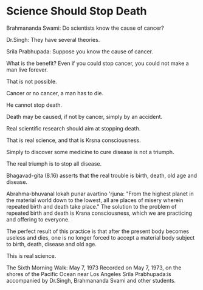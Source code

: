 # Science Should Stop Death

Brahmananda Swami: Do scientists know the cause of cancer?

Dr.Singh: They have several theories.

Srila Prabhupada: Suppose you know the cause of cancer.

What is the benefit? Even if you could stop cancer, you could not make a man live forever.

That is not possible.

Cancer or no cancer, a man has to die.

He cannot stop death.

Death may be caused, if not by cancer, simply by an accident.

Real scientific research should aim at stopping death.

That is real science, and that is Krsna consciousness.

Simply to discover some medicine to cure disease is not a triumph.

The real triumph is to stop all disease.

Bhagavad-gita (8.16) asserts that the real trouble is birth, death, old age and disease.

Abrahma-bhuvanal lokah punar avartino 'rjuna: "From the highest planet in the material world down to the lowest, all are places of misery wherein repeated birth and death take place." The solution to the problem of repeated birth and death is Krsna consciousness, which we are practicing and offering to everyone.

The perfect result of this practice is that after the present body becomes useless and dies, one is no longer forced to accept a material body subject to birth, death, disease and old age.

This is real science.

The Sixth Morning Walk: May 7, 1973 Recorded on May 7, 1973, on the shores of the Pacific Ocean near Los Angeles Srila Prabhupada:is accompanied by Dr.Singh, Brahmananda Svami and other students.

